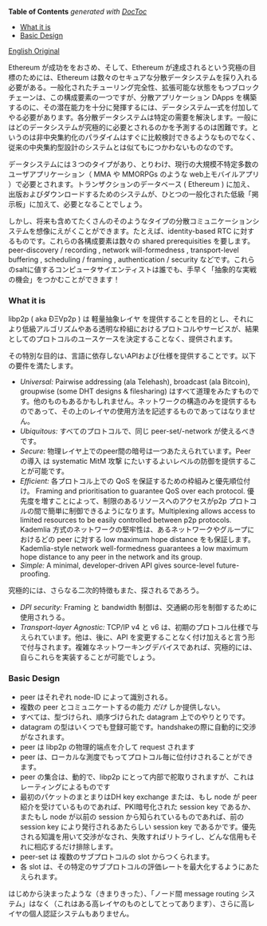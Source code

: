 <!-- START doctoc generated TOC please keep comment here to allow auto update -->
<!-- DON'T EDIT THIS SECTION, INSTEAD RE-RUN doctoc TO UPDATE -->
**Table of Contents**  *generated with [DocToc](https://github.com/thlorenz/doctoc)*

- [What it is](#what-it-is)
- [Basic Design](#basic-design)

<!-- END doctoc generated TOC please keep comment here to allow auto update -->

[English Original](https://github.com/ethereum/wiki/wiki/libp2p-Whitepaper)

Ethereum が成功ををおさめ、そして、Ethereum が達成されるという究極の目標のためには、Ethereum は数々のセキュアな分散データシステムを採り入れる必要がある。一般化されたチューリング完全性、拡張可能な状態をもつブロックチェーンは、この構成要素の一つですが、分散アプリケーション DApps を構築するのに、その潜在能力を十分に発揮するには、データシステム一式を付加してやる必要があります。各分散データシステムは特定の需要を解決します。一般にはどのデータシステムが究極的に必要とされるのかを予測するのは困難です。というのは非中央集約化のパラダイムはすぐに比較検討できるようなものでなく、従来の中央集約型設計のシステムとは似てもにつかわないものなのです。

データシステムには３つのタイプがあり、とりわけ、現行の大規模不特定多数のユーザアプリケーション（ MMA や MMORPGs のような web上モバイルアプリ ）で必要とされます。トランザクションのデータベース ( Ethereum ) に加え、出版およびダウンロードするためのシステムが、ひとつの一般化された低級「掲示板」に加えて、必要となることでしょう。

しかし、将来も含めてたくさんのそのようなタイプの分散コミュニケーションシステムを想像にえがくことができます。たとえば、identity-based RTC に対するものです。これらの各構成要素は数々の shared prerequisities を要します。 peer-discovery / recording , network will-formedness , transport-level buffering , scheduling / framing , authentication / security などです。これらのsaltに値するコンピュータサイエンティストは誰でも、手早く「抽象的な実戦の機会」をつかむことができます！  

### What it is

libp2p ( aka ÐΞVp2p ) は 軽量抽象レイヤ を提供することを目的とし、それにより低級アルゴリズムやある透明な枠組におけるプロトコルやサービスが、結果としてのプロトコルのユースケースを決定することなく、提供されます。

その特別な目的は、言語に依存しないAPIおよび仕様を提供することです。以下の要件を満たします。

- *Universal:* Pairwise addressing (ala Telehash), broadcast (ala Bitcoin), groupwise (some DHT designs & filesharing) はすべて道理をみたすものです。他のものもあるかもしれません。ネットワークの構造のみを提供するものであって、その上のレイヤの使用方法を記述するものであってはなりません。
- *Ubiquitous:* すべてのプロトコルで、同じ peer-set/-network が使えるべきです。
- *Secure:* 物理レイヤ上でのpeer間の暗号は一つあたえられています。Peer の導入 は systematic MitM 攻撃 にたいするよいレベルの防御を提供することが可能です。 
- *Efficient:* 各プロトコル上での QoS を保証するための枠組みと優先順位付け。 Framing and prioritisation to guarantee QoS over each protocol. 優先度を増すことによって、制限のあるリソースへのアクセスがp2p プロトコルの間で簡単に制御できるようになります。Multiplexing allows access to limited resources to be easily controlled between p2p protocols. Kademlia 方式のネットワークの堅牢性は、あるネットワークやグループにおけるどの peer に対する low maximum hope distance をも保証します。
Kademlia-style network well-formedness guarantees a low maximum hope distance to any peer in the network and its group.
- *Simple:* A minimal, developer-driven API gives source-level future-proofing.

究極的には、さらなる二次的特徴もまた、探されるであろう。
- *DPI security:* Framing と bandwidth 制御は、交通網の形を制御するために使用されうる。
- *Transport-layer Agnostic:* TCP/IP v4 と v6 は、初期のプロトコル仕様で与えられています。他は、後に、API を変更することなく付け加えると言う形で付与されます。複雑なネットワーキングデバイスであれば、究極的には、自らこれらを実装することが可能でしょう。

### Basic Design

- peer はそれぞれ node-ID によって識別される。
- 複数の peer とコミュニケートするの能力 *だけ* しか提供しない。
- すべては、型づけられ、順序づけられた datagram 上でのやりとりです。
- datagram の型はいくつでも登録可能です。handshakeの際に自動的に交渉がなされます。
- peer は libp2p の物理的端点を介して request されます
- peer は、ローカルな測度でもってプロトコル毎に位付けされることができます。
- peer の集合は、動的で、libp2p にとって内部で舵取りされますが、これはレーティングによるものです
- 最初のパケットのまとまりはDH key exchange または、もし node が peer 紹介を受けているものであれば、PKI暗号化された session key であるか、またもし node が以前の session から知られているものであれば、前の session key により発行されるあたらしい session key であるかです。優先される知識を用いて交渉がなされ、失敗すればリトライし、どんな信用もそれに相応するだけ排除します。
- peer-set は 複数のサブプロトコルの slot からつくられます。
- 各 slot は、その特定のサブプロトコルの評価レートを最大化するようにあたえられます。

はじめから決まったような（きまりきった）、「ノード間 message routing システム」はなく（これはある高レイヤのものとしてとってあります）、さらに高レイヤの個人認証システムもありません。
